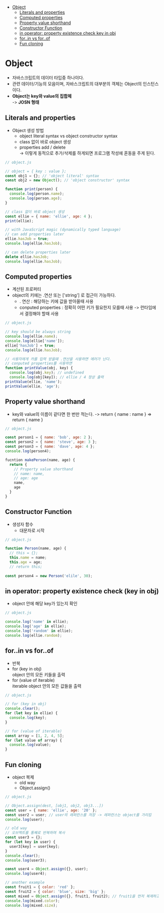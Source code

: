 <!-- TOC -->

- [Object](#object)
  - [Literals and properties](#literals-and-properties)
  - [Computed properties](#computed-properties)
  - [Property value shorthand](#property-value-shorthand)
  - [Constructor Function](#constructor-function)
  - [in operator: property existence check key in obj](#in-operator-property-existence-check-key-in-obj)
  - [for..in vs for..of](#forin-vs-forof)
  - [Fun cloning](#fun-cloning)

<!-- /TOC -->

# Object
- 자바스크립트의 데이터 타입중 하나이다.
- 관련 데이터/기능의 모음이며, 자바스크립트의 대부분의 객체는 Object의 인스턴스이다.
- **Object는 key와 value의 집합체**  
  -> **JOSN 형태**
## Literals and properties
- Object 생성 방법
  - object literal syntax vs object constructor syntax
  - class 없이 바로 object 생성
  - properties add / delete  
    -> 이렇게 동적으로 추가/삭제를 하게되면 프로그램 작성에 혼동을 주게 된다.
``` javascript
// object.js

// object = { key : value };
const obj1 = {}; // 'object literal' syntax
const obj2 = new Object(); // 'object constructor' syntax

function print(person) {
  console.log(person.name);
  console.log(person.age);
}

// class 없이 바로 object 생성
const ellie = { name: 'ellie', age: 4 };
print(ellie);

// with JavaScript magic (dynamically typed language)
// can add properties later
ellie.hasJob = true;
console.log(ellie.hasJob);

// can delete properties later
delete ellie.hasJob;
console.log(ellie.hasJob);
```

## Computed properties
- 계산된 프로퍼티
- object의 키에는 .연산 또는 ['string'] 로 접근이 가능하다.
  - . 연산 : 해당하는 키에 값을 받아올때 사용
  - conputed properties : 정확히 어떤 키가 필요한지 모를때 사용 -> 런타임에서 결정해야 할때 사용
``` javascript
// object.js

// key should be always string
console.log(ellie.name);
console.log(ellie['name']);
ellie['hasJob'] = true;
console.log(ellie.hasJob);

// 사용자에게 카를 입력 받을때 .연산을 사용하면 에러가 난다.
// conputed properties를 사용하면 
function printValue(obj, key) {
  console.log(obj.key); // undefined
  console.log(obj[key]); // ellie / 4 정상 출력
printValue(ellie, 'name');
printValue(ellie, 'age');
```


## Property value shorthand
- key와 value의 이름이 같다면 한 번만 적는다. 
  -> return { name : name } => return { name }
``` javascript
// object.js

const person1 = { name: 'bob', age: 2 };
const person2 = { name: 'steve', age: 3 };
const person3 = { name: 'dave', age: 4 };
console.log(person4);

fucntion makePerson(name, age) {
  return {
    // Property value shorthand
    // name: name,
    // age: age
    name,
    age
  }
}
```

## Constructor Function
- 생성자 함수
  - 대문자로 시작
``` javascript
// object.js

function Person(name, age) {
  // this = {};
  this.name = name;
  this.age = age;
  // return this;
  
const person4 = new Person('elile', 30);
```

## in operator: property existence check (key in obj)
- object 안에 해당 key가 있는지 확인
``` javascript
// object.js

console.log('name' in ellie);
console.log('age' in ellie);
console.log('random' in ellie);
console.log(ellie.random);
```

## for..in vs for..of
- 반복
- for (key in obj)  
  object 안의 모든 키들을 출력
- for (value of iterable)  
  iterable object 안의 모든 값들을 출력

``` javascript
// object.js

// for (key in obj)
console.clear();
for (let key in ellie) {
  console.log(key);
}

// for (value of iterable)
const array = [1, 2, 4, 5];
for (let value of array) {
  console.log(value);
}
```

## Fun cloning
- object 복제
  - old way
  - Object.assign()
``` javascript
// object.js

// Object.assign(dest, [obj1, obj2, obj3...])
const user = { name: 'ellie', age: '20' };
const user2 = user; // user의 레퍼런스를 저장 -> 레퍼런스는 object를 가리킴
console.log(user);

// old way
// 오브젝트를 통째로 반복하며 복사
const user3 = {};
for (let key in user) {
  user3[key] = user[key];
}
console.clear();
console.log(user3);

const user4 = Object.assign({}, user);
console.log(user4);

// another example
const fruit1 = { color: 'red' };
const fruit2 = { color: 'blue', size: 'big' };
const mixed = Object.assign({}, fruit1, fruit2); // fruit1을 먼저 복제하고 fruite2를 복제하기 때문에 coloer는 blue가 된다.
console.log(mixed.color);
console.log(mixed.size);
```